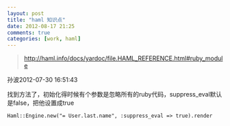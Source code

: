 ```yaml
---
layout: post
title: "haml 知识点"
date: 2012-08-17 21:25
comments: true
categories: [work, haml]
---
```


> http://haml.info/docs/yardoc/file.HAML_REFERENCE.html#ruby_module

孙波2012-07-30 16:51:43

  找到方法了，初始化得时候有个参数是忽略所有的ruby代码，suppress_eval默认是false，把他设置成true
  
    Haml::Engine.new("= User.last.name", :suppress_eval => true).render
